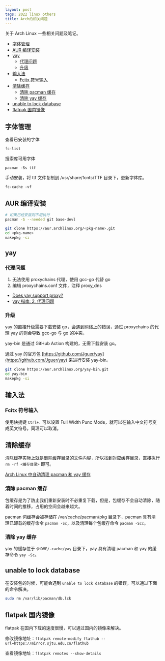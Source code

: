 ```yaml
---
layout: post
tags: 2022 linux others
title: Arch的相关问题
---
```


关于 Arch Linux 一些相关问题及笔记。

<!-- vim-markdown-toc GFM -->

- [字体管理](#字体管理)
- [AUR 编译安装](#aur-编译安装)
- [yay](#yay)
  - [代理问题](#代理问题)
  - [升级](#升级)
- [输入法](#输入法)
  - [Fcitx 符号输入](#fcitx-符号输入)
- [清除缓存](#清除缓存)
  - [清除 pacman 缓存](#清除-pacman-缓存)
  - [清除 yay 缓存](#清除-yay-缓存)
- [unable to lock database](#unable-to-lock-database)
- [flatpak 国内镜像](#flatpak-国内镜像)

<!-- vim-markdown-toc -->

## 字体管理

查看已安装的字体

```shell
fc-list
```

搜索库可用字体

```shell
pacman -Ss ttf
```

手动安装，将 ttf 文件复制到 /usr/share/fonts/TTF 目录下，更新字体库。

```shell
fc-cache -vf
```

## AUR 编译安装

```sh
# 如果已经安装则不用执行
pacman -S --needed git base-devl

git clone https://aur.archlinux.org/<pkg-name>.git
cd <pkg-name>
makepkg -si
```

## yay

### 代理问题

1. 无法使用 proxychains 代理，使用 gcc-go 代替 go
2. 编辑 proxychains.conf 文件，注释 proxy_dns

- [Does yay support proxy?](https://github.com/Jguer/yay/issues/951)
- [yay 指南: 2. 代理问题](https://suiahae.me/yay-s-guide-No-2-proxy-issues/)

### 升级

yay 的直接升级需要下载安装 go，会遇到网络上的错误，通过 proxychains 的代理 yay 的则会导致 gcc-go 与 go 的冲突。

yay-bin 是通过 GitHub Action 构建的，无需下载安装 go。

通过 yay 的官方包 [https://github.com/Jguer/yay](https://github.com/Jguer/yay) 来进行安装 yay-bin。

```sh
git clone https://aur.archlinux.org/yay-bin.git
cd yay-bin
makepkg -si
```

## 输入法

### Fcitx 符号输入

使用快捷键 `Ctrl+.` 可以设置 Full Width Punc Mode，就可以在输入中文符号变成英文符号。同理可以取消。

## 清除缓存

清除缓存实际上就是删除缓存目录的文件内容，所以找到对应缓存目录，直接执行 `rm -rf <缓存目录>` 即可。

[Arch Linux 中自动清理 pacman 和 yay 缓存](https://devpress.csdn.net/linux/62ed056f89d9027116a11c5c.html)

### 清除 pacman 缓存

包缓存是为了防止我们重新安装时不必重复下载，但是，包缓存不会自动清除，随着时间的推移，占用的空间会越来越大。

pacman 包缓存会被存储在 /var/cache/pacman/pkg 目录下，pacman 具有清理已卸载的缓存命令 `pacman -Sc`，以及清理每个包缓存命令 `pacman -Scc`。

### 清除 yay 缓存

yay 的缓存位于 `$HOME/.cache/yay` 目录下，yay 具有清理 pacman 和 yay 的缓存命令 `yay -Sc`。

## unable to lock database

在安装包的时候，可能会遇到 `unable to lock database` 的错误，可以通过下面的命令解决。

```sh
sudo rm /var/lib/pacman/db.lck
```

## flatpak 国内镜像

flatpak 在国内下载的速度很慢，可以通过国内的镜像来解决。

修改镜像地址：`flatpak remote-modify flathub --url=https://mirror.sjtu.edu.cn/flathub`

查看镜像地址：`flatpak remotes --show-details`
